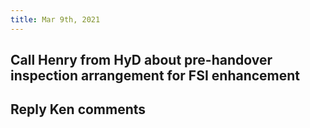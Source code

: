 ```yaml
---
title: Mar 9th, 2021
---
```


## Call Henry from HyD about pre-handover inspection arrangement for FSI enhancement
## Reply Ken comments
